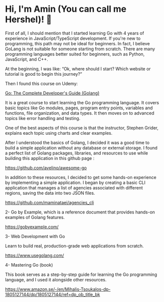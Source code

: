 
# Hi, I'm Amin (You can call me Hershel)! 👋

First of all, I should mention that I started learning Go with 4 years of experience in JavaScript/TypeScript development. If you're new to programming, this path may not be ideal for beginners. In fact, I believe GoLang is not suitable for someone starting from scratch. There are many programming languages better suited for beginners, such as Python, JavaScript, and C++.

At the beginning, I was like: “Ok, where should I start? Which website or tutorial is good to begin this journey?”

Then I found this course on Udemy:

[Go: The Complete Developer's Guide (Golang)](https://www.udemy.com/share/101XnU3@rmnNwYPBSlfExPUhH-LKSql8ePnOqdWs6ACU9p_jypKU5ejj7FgMFNgm9rJteudb2Q==/)

It is a great course to start learning the Go programming language. It covers basic topics like Go modules, pages, program entry points, variables and functions, file organization, and data types. It then moves on to advanced topics like error handling and testing.

One of the best aspects of this course is that the instructor, Stephen Grider, explains each topic using charts and clear examples.

After I understood the basics of Golang, I decided it was a good time to build a simple application without any database or external storage. I found a perfect list of Golang packages, libraries, and resources to use while building this application in this github page : 

https://github.com/avelino/awesome-go

In addition to these resources, I decided to get some hands-on experience by implementing a simple application. I began by creating a basic CLI application that manages a list of agencies associated with different regions, saving the data into two JSON files.

https://github.com/maminataei/agencies_cli

2- Go by Example, which is a reference document that provides hands-on examples of Golang features.

https://gobyexample.com/

3- Web Development with Go

Learn to build real, production-grade web applications from scratch.

https://www.usegolang.com/

4- Mastering Go (book)

This book serves as a step-by-step guide for learning the Go programming language, and I used it alongside other resources.

https://www.amazon.se/-/en/Mihalis-Tsoukalos-dp-1805127144/dp/1805127144/ref=dp_ob_title_bk
